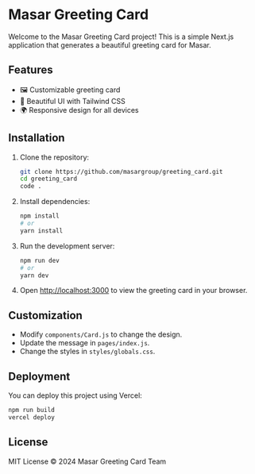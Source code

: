 # Masar Greeting Card

Welcome to the Masar Greeting Card project! This is a simple Next.js application that generates a beautiful greeting card for Masar.

## Features
- 🖼️ Customizable greeting card
- 🎨 Beautiful UI with Tailwind CSS
- 🌍 Responsive design for all devices

## Installation

1. Clone the repository:
   ```bash
   git clone https://github.com/masargroup/greeting_card.git
   cd greeting_card
   code .
   ```

2. Install dependencies:
   ```bash
   npm install
   # or
   yarn install
   ```

3. Run the development server:
   ```bash
   npm run dev
   # or
   yarn dev
   ```

4. Open [http://localhost:3000](http://localhost:3000) to view the greeting card in your browser.

## Customization
- Modify `components/Card.js` to change the design.
- Update the message in `pages/index.js`.
- Change the styles in `styles/globals.css`.

## Deployment
You can deploy this project using Vercel:
```bash
npm run build
vercel deploy
```

## License
MIT License © 2024 Masar Greeting Card Team